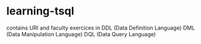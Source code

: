 # learning-tsql
contains URI and faculty exercices in DDL (Data Definition Language)  DML (Data Manipulation Language)  DQL (Data Query Language)
